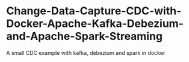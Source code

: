 # Change-Data-Capture-CDC-with-Docker-Apache-Kafka-Debezium-and-Apache-Spark-Streaming
A small CDC example with kafka, debezium and spark in docker
